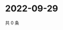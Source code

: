 # 2022-09-29

共 0 条

<!-- BEGIN WEIBO -->
<!-- 最后更新时间 Thu Sep 29 2022 17:24:37 GMT+0800 (China Standard Time) -->

<!-- END WEIBO -->
